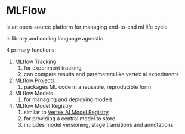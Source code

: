 # MLFlow

is an open-source platform for managing end-to-end ml life cycle

is library and coding language agnostic 

4 primary functions:
1. MLflow Tracking
	1. for experiment tracking
	2. can compare results and parameters like vertex ai experiments
2. MLflow Projects
	1. packages ML code in a reusable, reproducible form
3. MLflow Models
	1. for managing and deploying models
4. MLflow Model Registry
	1. similar to [Vertex AI Model Registry](vertex.md#Model%20Registry)
	2. for providing a central model to store
	3. includes model versioning, stage transitions and annotations